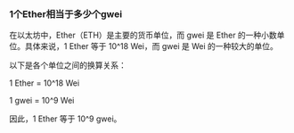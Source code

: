 ### 1个Ether相当于多少个gwei

在以太坊中，Ether（ETH）是主要的货币单位，而 gwei 是 Ether 的一种小数单位。具体来说，1 Ether 等于 10^18 Wei，而 gwei 是 Wei
的一种较大的单位。

以下是各个单位之间的换算关系：

1 Ether = 10^18 Wei

1 gwei = 10^9 Wei

因此，1 Ether 等于 10^9 gwei。